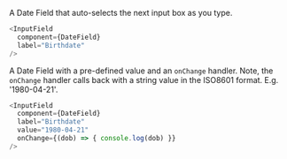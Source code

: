 A Date Field that auto-selects the next input box as you type.

```js
<InputField
  component={DateField}
  label="Birthdate"
/>
```

A Date Field with a pre-defined value and an `onChange` handler. Note, the `onChange` handler calls back with a string value in the ISO8601 format. E.g. '1980-04-21'.

```js
<InputField
  component={DateField}
  label="Birthdate"
  value="1980-04-21"
  onChange={(dob) => { console.log(dob) }}
/>
```
